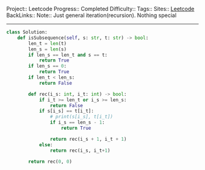 Project:: Leetcode
Progress:: Completed
Difficulty:: 
Tags:: 
Sites:: [Leetcode](https://leetcode.com/problems/is-subsequence/)
BackLinks:: 
Note:: Just general iteration(recursion). Nothing special

---


```python
class Solution:
    def isSubsequence(self, s: str, t: str) -> bool:
        len_t = len(t)
        len_s = len(s)
        if len_s == len_t and s == t:
            return True
        if len_s == 0:
            return True
        if len_t < len_s:
            return False

        def rec(i_s: int, i_t: int) -> bool:
            if i_t >= len_t or i_s >= len_s:
                return False
            if s[i_s] == t[i_t]:
                # print(s[i_s], t[i_t])
                if i_s == len_s - 1:
                    return True

                return rec(i_s + 1, i_t + 1)
            else:
                return rec(i_s, i_t+1)

        return rec(0, 0)

```